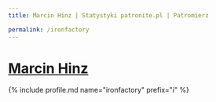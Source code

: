 ```yaml
---
title: Marcin Hinz | Statystyki patronite.pl | Patromierz

permalink: /ironfactory
---
```


# [Marcin Hinz](https://patronite.pl/ironfactory)

{% include profile.md name="ironfactory" prefix="i" %}
